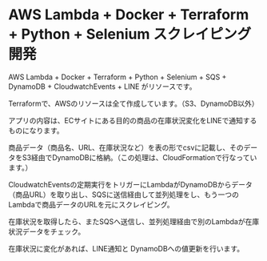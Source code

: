 # AWS Lambda + Docker + Terraform + Python + Selenium スクレイピング開発

AWS Lambda + Docker + Terraform + Python + Selenium + SQS + DynamoDB + CloudwatchEvents + LINE がリソースです。

Terraformで、AWSのリソースは全て作成しています。（S3、DynamoDB以外）

アプリの内容は、ECサイトにある目的の商品の在庫状況変化をLINEで通知するものになります。

商品データ（商品名、URL、在庫状況など）を表の形でcsvに記載し、そのデータをS3経由でDynamoDBに格納。（この処理は、CloudFormationで行なっています。）

CloudwatchEventsの定期実行をトリガーにLambdaがDynamoDBからデータ（商品URL）を取り出し、SQSに送信経由して並列処理をし、もう一つのLambdaで商品データのURLを元にスクレイピング。

在庫状況を取得したら、またSQSへ送信し、並列処理経由で別のLambdaが在庫状況データをチェック。

在庫状況に変化があれば、LINE通知と DynamoDBへの値更新を行います。
